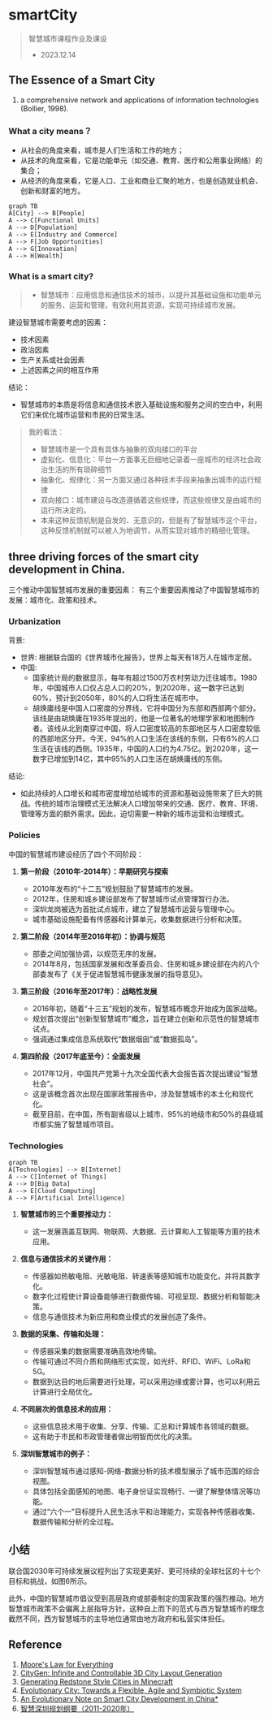 # smartCity
> 智慧城市课程作业及课设
> - 2023.12.14
## The Essence of a Smart City
1. a comprehensive network and applications of information technologies (Bollier, 1998).

### What a city means？
- 从社会的角度来看，城市是人们生活和工作的地方；
- 从技术的角度来看，它是功能单元（如交通、教育、医疗和公用事业网络）的集合；
- 从经济的角度来看，它是人口、工业和商业汇聚的地方，也是创造就业机会、创新和财富的地方。
```mermaid
graph TB
A[City] --> B[People]
A --> C[Functional Units]
A --> D[Population]
A --> E[Industry and Commerce]
A --> F[Job Opportunities]
A --> G[Innovation]
A --> H[Wealth]
```

### What is a smart city?

> - 智慧城市：应用信息和通信技术的城市，以提升其基础设施和功能单元的服务、运营和管理，有效利用其资源，实现可持续城市发展。

建设智慧城市需要考虑的因素：
- 技术因素
- 政治因素
- 生产关系或社会因素
- 上述因素之间的相互作用

结论：
- 智慧城市的本质是将信息和通信技术嵌入基础设施和服务之间的空白中，利用它们来优化城市运营和市民的日常生活。

> 我的看法：
> - 智慧城市是一个具有具体与抽象的双向接口的平台
>  - 虚拟化、信息化：平台一方面事无巨细地记录着一座城市的经济社会政治生活的所有琐碎细节
>  - 抽象化、规律化：另一方面又通过各种技术手段来抽象出城市的运行规律
>  - 双向接口：城市建设与改造遵循着这些规律，而这些规律又是由城市的运行所决定的。
>  - 本来这种反馈机制是自发的、无意识的，但是有了智慧城市这个平台，这种反馈机制就可以被人为地调节，从而实现对城市的精细化管理。

## three driving forces of the smart city development in China. 
三个推动中国智慧城市发展的重要因素：
有三个重要因素推动了中国智慧城市的发展：城市化、政策和技术。

### Urbanization
背景:
- 世界:  根据联合国的《世界城市化报告》，世界上每天有18万人在城市定居。
- 中国:
  - 国家统计局的数据显示，每年有超过1500万农村劳动力迁往城市。1980年，中国城市人口仅占总人口的20%，到2020年，这一数字已达到60%，预计到2050年，80%的人口将生活在城市中。
  - 胡焕庸线是中国人口密度的分界线，它将中国分为东部和西部两个部分。该线是由胡焕庸在1935年提出的，他是一位著名的地理学家和地图制作者。该线从北到南穿过中国，将人口密度较高的东部地区与人口密度较低的西部地区分开。今天，94%的人口生活在该线的东侧，只有6%的人口生活在该线的西侧。1935年，中国的人口约为4.75亿。到2020年，这一数字已增加到14亿，其中95%的人口生活在胡焕庸线的东侧。

结论:
- 如此持续的人口增长和城市密度增加给城市的资源和基础设施带来了巨大的挑战。传统的城市治理模式无法解决人口增加带来的交通、医疗、教育、环境、管理等方面的额外需求。因此，迫切需要一种新的城市运营和治理模式。

### Policies
中国的智慧城市建设经历了四个不同阶段：

1. **第一阶段（2010年-2014年）：早期研究与探索**
   - 2010年发布的“十二五”规划鼓励了智慧城市的发展。
   - 2012年，住房和城乡建设部发布了智慧城市试点管理暂行办法。
   - 深圳龙岗被选为首批试点城市，建立了智慧城市运营与管理中心。
   - 城市基础设施配备有传感器和计算单元，收集数据进行分析和决策。

2. **第二阶段（2014年至2016年初）：协调与规范**
   - 部委之间加强协调，以规范无序的发展。
   - 2014年8月，包括国家发展和改革委员会、住房和城乡建设部在内的八个部委发布了《关于促进智慧城市健康发展的指导意见》。

3. **第三阶段（2016年至2017年）：战略性发展**
   - 2016年初，随着“十三五”规划的发布，智慧城市概念开始成为国家战略。
   - 规划首次提出“创新型智慧城市”概念，旨在建立创新和示范性的智慧城市试点。
   - 强调通过集成信息系统取代“数据烟囱”或“数据孤岛”。

4. **第四阶段（2017年底至今）：全面发展**
   - 2017年12月，中国共产党第十九次全国代表大会报告首次提出建设“智慧社会”。
   - 这是该概念首次出现在国家政策报告中，涉及智慧城市的本土化和现代化。
   - 截至目前，在中国，所有副省级以上城市、95%的地级市和50%的县级城市都实施了智慧城市项目。

### Technologies
```mermaid
graph TB
A[Technologies] --> B[Internet]
A --> C[Internet of Things]
A --> D[Big Data]
A --> E[Cloud Computing]
A --> F[Artificial Intelligence]
```
1. **智慧城市的三个重要推动力：**
   - 这一发展涵盖互联网、物联网、大数据、云计算和人工智能等方面的技术应用。

2. **信息与通信技术的关键作用：**
   - 传感器如热敏电阻、光敏电阻、转速表等感知城市功能变化，并将其数字化。
   - 数字化过程使计算设备能够进行数据传输、可视呈现、数据分析和智能决策。
   - 信息与通信技术为新应用和商业模式的发展创造了条件。

3. **数据的采集、传输和处理：**
   - 传感器采集的数据需要准确高效地传输。
   - 传输可通过不同介质和网络形式实现，如光纤、RFID、WiFi、LoRa和5G。
   - 数据到达目的地后需要进行处理，可以采用边缘或雾计算，也可以利用云计算进行全局优化。

4. **不同层次的信息技术的应用：**
   - 这些信息技术用于收集、分享、传输、汇总和计算城市各领域的数据。
   - 这有助于市民和市政管理者做出明智而优化的决策。

5. **深圳智慧城市的例子：**
   - 深圳智慧城市通过感知-网络-数据分析的技术模型展示了城市范围的综合视图。
   - 具体包括全面感知的地图、电子身份证实现畅行、一键了解整体情况等功能。
   - 通过“六个一”目标提升人民生活水平和治理能力，实现各种传感器收集、数据传输和分析的全过程。

## 小结

联合国2030年可持续发展议程列出了实现更美好、更可持续的全球社区的十七个目标和挑战，如图6所示。

此外，中国的智慧城市倡议受到高层政府或部委制定的国家政策的强烈推动。地方智慧城市政策不会偏离上层指导方针。这种自上而下的范式与西方智慧城市的理念截然不同，西方智慧城市的主导地位通常由地方政府和私营实体担任。

## Reference 
1. [Moore's Law for Everything](https://moores.samaltman.com)
2. [CityGen: Infinite and Controllable 3D City Layout Generation](https://arxiv.org/pdf/2312.01508.pdf)
3. [Generating Redstone Style Cities in Minecraft](https://arxiv.org/pdf/2307.09777.pdf)
4. [Evolutionary City: Towards a Flexible, Agile and Symbiotic System](https://arxiv.org/pdf/2311.14690.pdf)
5. [An Evolutionary Note on Smart City Development in China*](https://arxiv.org/pdf/2203.13169.pdf)
6. [智慧深圳规划纲要（2011-2020年）](http://www.szns.gov.cn/xxgk/qzfxxgkml/ghjh/zxgh/content/post_3708896.html)